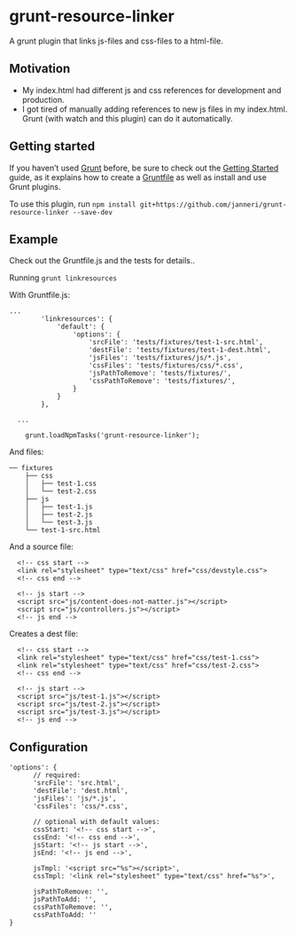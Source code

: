 grunt-resource-linker
=====================

A grunt plugin that links js-files and css-files to a html-file.

## Motivation

- My index.html had different js and css references for development and production.
- I got tired of manually adding references to new js files in my index.html. Grunt (with watch and this plugin) can do it automatically.

## Getting started

If you haven’t used [Grunt](http://gruntjs.com/) before, be sure to check out the [Getting Started](http://gruntjs.com/getting-started) guide, as it explains how to create a [Gruntfile](http://gruntjs.com/sample-gruntfile) as well as install and use Grunt plugins. 

To use this plugin, run
```npm install git+https://github.com/janneri/grunt-resource-linker --save-dev```


## Example

Check out the Gruntfile.js and the tests for details..

Running
``` grunt linkresources ```

With Gruntfile.js:
```
...
        'linkresources': {
            'default': {
                'options': {
                    'srcFile': 'tests/fixtures/test-1-src.html',
                    'destFile': 'tests/fixtures/test-1-dest.html',
                    'jsFiles': 'tests/fixtures/js/*.js',
                    'cssFiles': 'tests/fixtures/css/*.css',
                    'jsPathToRemove': 'tests/fixtures/',
                    'cssPathToRemove': 'tests/fixtures/',
                }
            }
        },

  ...

    grunt.loadNpmTasks('grunt-resource-linker');
```

And files:
```
── fixtures
    ├── css
    │   ├── test-1.css
    │   └── test-2.css
    ├── js
    │   ├── test-1.js
    │   ├── test-2.js
    │   └── test-3.js
    └── test-1-src.html
```

And a source file:
```
  <!-- css start -->
  <link rel="stylesheet" type="text/css" href="css/devstyle.css">
  <!-- css end -->

  <!-- js start -->
  <script src="js/content-does-not-matter.js"></script>
  <script src="js/controllers.js"></script>
  <!-- js end -->
```

Creates a dest file:
```
  <!-- css start -->
  <link rel="stylesheet" type="text/css" href="css/test-1.css">
  <link rel="stylesheet" type="text/css" href="css/test-2.css">
  <!-- css end -->

  <!-- js start -->
  <script src="js/test-1.js"></script>
  <script src="js/test-2.js"></script>
  <script src="js/test-3.js"></script>
  <!-- js end -->
```

## Configuration

```
'options': {
      // required:
      'srcFile': 'src.html',
      'destFile': 'dest.html',
      'jsFiles': 'js/*.js',
      'cssFiles': 'css/*.css',

      // optional with default values:
      cssStart: '<!-- css start -->',
      cssEnd: '<!-- css end -->',
      jsStart: '<!-- js start -->',
      jsEnd: '<!-- js end -->',

      jsTmpl: '<script src="%s"></script>',
      cssTmpl: '<link rel="stylesheet" type="text/css" href="%s">',
      
      jsPathToRemove: '',
      jsPathToAdd: '',
      cssPathToRemove: '',
      cssPathToAdd: ''    
}
```
